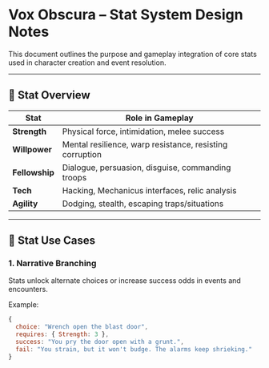 # Vox Obscura – Stat System Design Notes

This document outlines the purpose and gameplay integration of core stats used in character creation and event resolution.

---

## 🎲 Stat Overview

| Stat        | Role in Gameplay |
|-------------|------------------|
| **Strength**    | Physical force, intimidation, melee success |
| **Willpower**   | Mental resilience, warp resistance, resisting corruption |
| **Fellowship**  | Dialogue, persuasion, disguise, commanding troops |
| **Tech**        | Hacking, Mechanicus interfaces, relic analysis |
| **Agility**     | Dodging, stealth, escaping traps/situations |

---

## 🧠 Stat Use Cases

### 1. Narrative Branching

Stats unlock alternate choices or increase success odds in events and encounters.

Example:
```js
{
  choice: "Wrench open the blast door",
  requires: { Strength: 3 },
  success: "You pry the door open with a grunt.",
  fail: "You strain, but it won't budge. The alarms keep shrieking."
}
